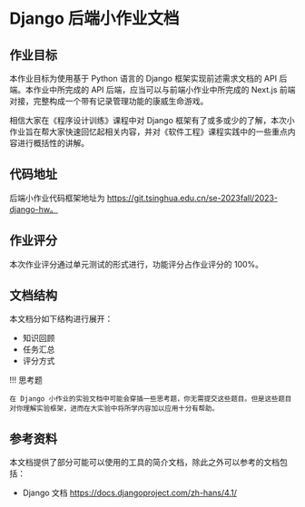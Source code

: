 # Django 后端小作业文档

## 作业目标

本作业目标为使用基于 Python 语言的 Django 框架实现前述需求文档的 API 后端。本作业中所完成的 API 后端，应当可以与前端小作业中所完成的 Next.js 前端对接，完整构成一个带有记录管理功能的康威生命游戏。

相信大家在《程序设计训练》课程中对 Django 框架有了或多或少的了解，本次小作业旨在帮大家快速回忆起相关内容，并对《软件工程》课程实践中的一些重点内容进行概括性的讲解。

## 代码地址

后端小作业代码框架地址为 https://git.tsinghua.edu.cn/se-2023fall/2023-django-hw。

## 作业评分

本次作业评分通过单元测试的形式进行，功能评分占作业评分的 100%。

## 文档结构

本文档分如下结构进行展开：

+ 知识回顾
+ 任务汇总
+ 评分方式

!!! 思考题

	在 Django 小作业的实验文档中可能会穿插一些思考题，你无需提交这些题目。但是这些题目对你理解实验框架，进而在大实验中将所学内容加以应用十分有帮助。

## 参考资料

本文档提供了部分可能可以使用的工具的简介文档，除此之外可以参考的文档包括：

- Django 文档 https://docs.djangoproject.com/zh-hans/4.1/